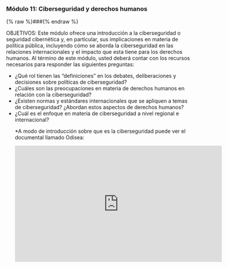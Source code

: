 ### Módulo 11: Ciberseguridad y derechos humanos
{% raw %}###{% endraw %}

OBJETIVOS: Este módulo ofrece una introducción a la ciberseguridad o seguridad cibernética y, en particular, sus implicaciones en materia de política pública, incluyendo cómo se aborda la ciberseguridad en las relaciones internacionales y el impacto que esta tiene para los derechos humanos. Al término de este módulo, usted deberá contar con los recursos necesarios para responder las siguientes preguntas:

<ul><li> ¿Qué rol tienen las “definiciones” en los debates, deliberaciones y decisiones sobre políticas de ciberseguridad?
<li> ¿Cuáles son las preocupaciones en materia de derechos humanos en relación con la ciberseguridad?
<li> ¿Existen normas y estándares internacionales que se apliquen a temas de ciberseguridad? ¿Abordan estos aspectos de derechos humanos?
<li> ¿Cuál es el enfoque en materia de ciberseguridad a nivel regional e internacional?


*A modo de introducción sobre que es la ciberseguridad puede ver el documental llamado Odisea: 
<div align=“center”><iframe width="560" height="315" src="https://www.youtube.com/embed/nWXQacWRn5I" frameborder="0" allowfullscreen></iframe></div>
